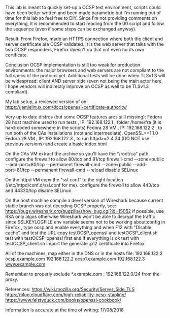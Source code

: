 This lab is meant to quickly set-up a OCSP test environment, scripts could have been better written and been made parametric but I'm running out of time for this lab so feel free to DIY.
Since I'm not providing comments on everything, it is recommended to start reading from the 00 script and follow the sequence (even if some steps can be exchanged anyway).


Result:
  From Firefox, made an HTTPS connection where both the client and server certificate are OCSP validated.
  It is the web server that talks with the two OCSP responders, Firefox doesn't do that not even for its own certificate.

Conclusion
  OCSP implementation is still too weak for production environments: the major browsers and web servers are not compliant to the full specs of the protocol yet.
  Additional tests will be done when TLSv1.3 will be widespread: client AND server side (even not being the main actor here, I hope vendors will indirectly improve on OCSP as well to be TLSv1.3 compliant).


My lab setup, a reviewed version of on:
https://jamielinux.com/docs/openssl-certificate-authority/


Very up to date distros (but some OCSP features ares still missing):
  Fedora 28 host machine used to run tests , IP: 192.168.122.1 , folder /home/fra (it is hard-coded somewhere in the scripts)
  Fedora 28 VM , IP: 192.168.122.2 , to run both of the CAs installations (root and intermediate). OpenSSL>=1.1.0
  Fedora 28 VM , IP: 192.168.122.3 , to run httpd>=2.4.34 (DO NOT use previous versions) and create a basic index.html


On the CAs VM
    extract the archive so you'll have the "/root/ca" path.
    configure the firewall to allow 80/tcp and 81/tcp
      firewall-cmd --zone=public --add-port=80/tcp --permanent
      firewall-cmd --zone=public --add-port=81/tcp --permanent
      firewall-cmd --reload
    disable SELinux


On the httpd VM
  copy the "ssl.conf" to the right location (/etc/httpd/conf.d/ssl.conf for me).
  configure the firewall to allow 443/tcp and 44330/tcp
  disable SELinux


On the host machine
  compile a devel version of Wireshark because current stable branch was not decoding OCSP properly, see:
    https://bugs.wireshark.org/bugzilla/show_bug.cgi?id=15052
  if possible, use RSA only algos otherwise Wireshark won't be able to decrypt the traffic since
    SSLKEYLOGFILE env variable seems not to be working
  about:config in Firefox , type ocsp and enable everything and when F12 with "Disable cache" and test the URL
  copy testOCSP_openssl and testOCSP_client.sh
    test with testOCSP_openssl first and if everything is ok
    test with testOCSP_client.sh
  import the generate .p12 certificate into Firefox


All of the machines, map either in the DNS or in the hosts file:
192.168.122.2 ocsp.example.com
192.168.122.2 ocsp1.example.com
192.168.122.3 www.example.com

Remember to properly exclude *.example.com ; 192.168.122.0/24 from the proxy.



References:
https://wiki.mozilla.org/Security/Server_Side_TLS
https://blog.cloudflare.com/high-reliability-ocsp-stapling/
https://www.feistyduck.com/books/openssl-cookbook/


Information is accurate at the time of writing: 17/08/2018
